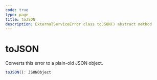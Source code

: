 ```yaml
---
code: true
type: page
title: toJSON
description: ExternalServiceError class toJSON() abstract method
---
```


# toJSON

Converts this error to a plain-old JSON object.

```ts
toJSON(): JSONObject
```
